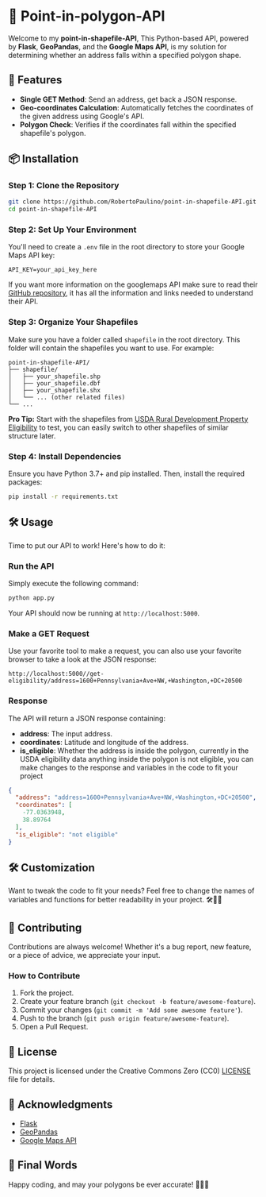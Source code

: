 # 🎯 Point-in-polygon-API

Welcome to my **point-in-shapefile-API**, This Python-based API, powered by **Flask**, **GeoPandas**, and the **Google Maps API**, is my solution for determining whether an address falls within a specified polygon shape.

## 🚀 Features

- **Single GET Method**: Send an address, get back a JSON response.
- **Geo-coordinates Calculation**: Automatically fetches the coordinates of the given address using Google's API.
- **Polygon Check**: Verifies if the coordinates fall within the specified shapefile's polygon.

## 📦 Installation


### Step 1: Clone the Repository

```bash
git clone https://github.com/RobertoPaulino/point-in-shapefile-API.git
cd point-in-shapefile-API
```

### Step 2: Set Up Your Environment

You'll need to create a `.env` file in the root directory to store your Google Maps API key:

```plaintext
API_KEY=your_api_key_here
```

If you want more information on the googlemaps API make sure to read their [GitHub repository](https://github.com/googlemaps/google-maps-services-python), it has all the information and links needed to understand their API.

### Step 3: Organize Your Shapefiles

Make sure you have a folder called `shapefile` in the root directory. This folder will contain the shapefiles you want to use. For example:

```
point-in-shapefile-API/
├── shapefile/
│   ├── your_shapefile.shp
│   ├── your_shapefile.dbf
│   ├── your_shapefile.shx
│   └── ... (other related files)
└── ...
```

**Pro Tip:** Start with the shapefiles from [USDA Rural Development Property Eligibility](https://catalog.data.gov/dataset/usda-rural-development-property-eligibility-sfh-mfh) to test, you can easily switch to other shapefiles of similar structure later.

### Step 4: Install Dependencies

Ensure you have Python 3.7+ and pip installed. Then, install the required packages:

```bash
pip install -r requirements.txt
```

## 🛠️ Usage

Time to put our API to work! Here's how to do it:

### Run the API

Simply execute the following command:

```bash
python app.py
```

Your API should now be running at `http://localhost:5000`. 

### Make a GET Request

Use your favorite tool to make a request, you can also use your favorite browser to take a look at the JSON response:

```
http://localhost:5000//get-eligibility/address=1600+Pennsylvania+Ave+NW,+Washington,+DC+20500
```

### Response

The API will return a JSON response containing:

- **address**: The input address.
- **coordinates**: Latitude and longitude of the address.
- **is_eligible**: Whether the address is inside the polygon, currently in the USDA eligibility data anything inside the polygon is not eligible,
you can make changes to the response and variables in the code to fit your project

```json
{
  "address": "address=1600+Pennsylvania+Ave+NW,+Washington,+DC+20500",
  "coordinates": [
    -77.0363948,
    38.89764
  ],
  "is_eligible": "not eligible"
}

```

## 🛠️ Customization

Want to tweak the code to fit your needs? Feel free to change the names of variables and functions for better readability in your project. 🛠️👨‍💻

## 🤝 Contributing
Contributions are always welcome! Whether it's a bug report, new feature, or a piece of advice, we appreciate your input.

### How to Contribute

1. Fork the project.
2. Create your feature branch (`git checkout -b feature/awesome-feature`).
3. Commit your changes (`git commit -m 'Add some awesome feature'`).
4. Push to the branch (`git push origin feature/awesome-feature`).
5. Open a Pull Request.

## 📄 License

This project is licensed under the Creative Commons Zero (CC0) [LICENSE](LICENSE) file for details.

## 🎉 Acknowledgments

- [Flask](https://flask.palletsprojects.com/)
- [GeoPandas](https://geopandas.org/)
- [Google Maps API](https://developers.google.com/maps)

## 🌟 Final Words

Happy coding, and may your polygons be ever accurate! 🧙‍♂️✨
